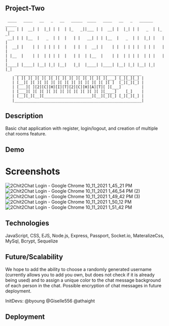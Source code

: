 ## Project-Two
```
 ____   ____   __   _   __   _____  ____   ____   __   _   ______   _____ 
|___ | |  __| |  |_| | |  | |_   _||___ | |  __| |  |_| | |   _  | |_   _|
 __| | | |__  |   _  | |  |   | |   __| | | |__  |   _  | |  |_| |   | |
|  __| |    | |  | | | |  |   | |  |  __| |    | |  | | | |  | | |   | |
| |__  |    | |  | | | |  |   | |  | |__  |    | |  | | | |  | | |   | |  
|____| |____| |__| |_| |__|   |_|  |____| |____| |__| |_| |__| |_|   |_|
    ________________________________________________________
   | [ ][ ][ ][ ][ ][ ][ ][ ][ ][ ][ ][ ][ ][___] [_][_][_] |
   | [__][ ][ ][ ][ ][ ][ ][ ][ ][ ][ ][ ][ ][ ]  [_][_][_] |
   | [___][ ][2][C][H][I][T][2][C][H][A][T][ ][___]         |
   | [___][ ][ ][ ][ ][ ][ ][ ][ ][ ][ ][ ][____]    [_]    |
   | [__][_][__][_____________________][__][_][_] [_][_][_] |
   |________________________________________________________|
  ```
  
## Description
Basic chat application with register, login/logout, and creation of multiple chat rooms feature. 

## Demo
# Screenshots
![2Chit2Chat Login - Google Chrome 10_11_2021 1_45_21 PM](https://user-images.githubusercontent.com/69359454/136859143-24d360da-9df7-4c31-891b-ab832ae40d2b.png)
![2Chit2Chat Login - Google Chrome 10_11_2021 1_46_54 PM (2)](https://user-images.githubusercontent.com/69359454/136859161-5d6f9d74-56bc-4454-be5e-3c3a04053b52.png)
![2Chit2Chat Login - Google Chrome 10_11_2021 1_49_42 PM (3)](https://user-images.githubusercontent.com/69359454/136859170-1c0c99c0-02c0-4c11-8f11-d174dd984b08.png)
![2Chit2Chat Login - Google Chrome 10_11_2021 1_50_12 PM](https://user-images.githubusercontent.com/69359454/136859175-bf4a1dd2-bceb-4990-9b10-dded31401a60.png)
![2Chit2Chat Login - Google Chrome 10_11_2021 1_51_42 PM](https://user-images.githubusercontent.com/69359454/136859184-b03c9697-83f3-4865-9b37-32319f0cfd2e.png)


## Technologies
JavaScript, CSS, EJS, Node.js, Express, Passport, Socket.io, MateralizeCss, MySql, Bcrypt, Sequelize

## Future/Scalability
We hope to add the ability to choose a randomly generated username (currently allows you to add you own, but does not check if it is already being used) and to assign a unique color to the chat message background of each person in the chat. Possible encryption of chat messages in future deployment. 

InitDevs:
@byoung @Giselle556 @athaight

## Deployment
